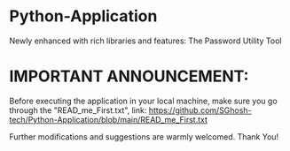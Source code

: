 # Python-Application
Newly enhanced with rich libraries and features: The Password Utility Tool

# IMPORTANT ANNOUNCEMENT:
Before executing the application in your local machine, make sure you go through the "READ_me_First.txt", link: https://github.com/SGhosh-tech/Python-Application/blob/main/READ_me_First.txt 


Further modifications and suggestions are warmly welcomed.
Thank You!
